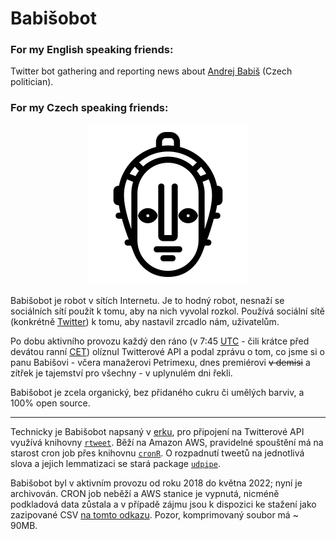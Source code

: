 # Babišobot

### For my English speaking friends:
Twitter bot gathering and reporting news about [Andrej Babiš](https://en.wikipedia.org/wiki/Andrej_Babi%C5%A1) (Czech politician).

### For my Czech speaking friends:
<p align="center">
  <img src="Maschinenmensch.png" alt="Robot face"/>
</p>

Babišobot je robot v sítích Internetu. Je to hodný robot, nesnaží se sociálních sítí použít k tomu, aby na nich vyvolal rozkol. Používá sociální sítě (konkrétně [Twitter](https://twitter.com/babisobot)) k tomu, aby nastavil zrcadlo nám, uživatelům.

Po dobu aktivního provozu každý den ráno (v 7:45 [UTC](https://cs.wikipedia.org/wiki/Koordinovan%C3%BD_sv%C4%9Btov%C3%BD_%C4%8Das) - čili krátce před devátou ranní [CET](https://cs.wikipedia.org/wiki/St%C5%99edoevropsk%C3%BD_%C4%8Das)) olíznul Twitterové API a podal zprávu o tom, co jsme si o panu Babišovi - včera manažerovi Petrimexu, dnes premiérovi <strike>v demisi</strike> a zítřek je tajemství pro všechny - v uplynulém dni řekli.  

Babišobot je zcela organický, bez přidaného cukru či umělých barviv, a 100% open source.

- - - - -

Technicky je Babišobot napsaný v [erku](https://www.r-project.org/), pro připojení na Twitterové API využívá knihovny [`rtweet`](https://github.com/mkearney/rtweet). Běží na Amazon AWS, pravidelné spouštění má na starost cron job přes knihovnu [`cronR`](https://github.com/bnosac/cronR). O rozpadnutí tweetů na jednotlivá slova a jejich lemmatizaci se stará package [`udpipe`](https://github.com/bnosac/udpipe).

Babišobot byl v aktivním provozu od roku 2018 do května 2022; nyní je archivován. CRON job neběží a AWS stanice je vypnutá, nicméně podkladová data zůstala a v případě zájmu jsou k dispozici ke stažení jako zazipované CSV [na tomto odkazu](https://jla-unsecure.s3.eu-central-1.amazonaws.com/babisobot/babisobot_202205061233.tar.xz). Pozor, komprimovaný soubor má ~ 90MB.
